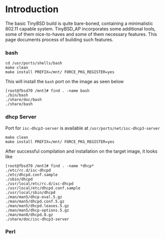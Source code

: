 # Introduction #

The basic TinyBSD build is quite bare-boned, containing a minimalistic 802.11 capable system.  TinyBSD\_AP incorporates some additional tools, some of them nice-to-haves and some of them necessary features.  This page documents process of building such features.

### bash ###

```
cd /usr/ports/shells/bash
make clean
make install PREFIX=/mnt/ FORCE_PKG_REGISTER=yes
```

This will install the `bash` port on the image as seen below
```
[root@fbsd70 /mnt]# find . -name bash
./bin/bash
./share/doc/bash
./share/bash
```

### dhcp Server ###

Port for `isc-dhcp3-server` is available at `/usr/ports/net/isc-dhcp3-server`
```
make clean
make install PREFIX=/mnt/ FORCE_PKG_REGISTER=yes
```

After successful compilation and installation on the target image, it looks like
```
[root@fbsd70 /mnt]# find . -name *dhcp*
./etc/rc.d/isc-dhcpd
./etc/dhcpd.conf.sample
./sbin/dhcpd
./usr/local/etc/rc.d/isc-dhcpd
./usr/local/etc/dhcpd.conf.sample
./usr/local/sbin/dhcpd
./man/man5/dhcp-eval.5.gz
./man/man5/dhcpd.conf.5.gz
./man/man5/dhcpd.leases.5.gz
./man/man5/dhcp-options.5.gz
./man/man8/dhcpd.8.gz
./share/doc/isc-dhcp3-server
```

### Perl ###